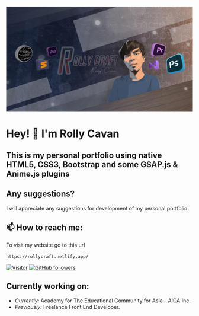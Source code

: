 ![Rolly Craft Banner](./banner.jpg)

<!-- <h2 align='center'>Hi! Im Rolly Cavan</h2>
<p align='center'><b>Artistic Developer</b></p> -->

<h1>Hey! 👋 I'm Rolly Cavan</h1>

<h2>This is my personal portfolio using native HTML5, CSS3, Bootstrap and some GSAP.js & Anime.js plugins</h2>

## Any suggestions?

 I will appreciate any suggestions for development of my personal portfolio

<h2>📫 How to reach me:</h2>

To visit my website go to this url

```
https://rollycraft.netlify.app/
```

[![Visitor](https://visitor-badge.laobi.icu/badge?page_id=cavanrlee.rollycraft)](https://github.com/cavanrlee) [![GitHub followers](https://img.shields.io/github/followers/laxmena.svg?style=social&label=Follow)](https://github.com/cavanrlee?tab=followers)

<h2>Currently working on:</h2>

- <i>Currently:</i> Academy for The Educational Community for Asia - AICA Inc. 
- <i>Previously:</i> Freelance Front End Developer.








